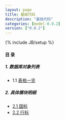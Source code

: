 ```yaml
---
layout: page
title: 基础代码 
description: "基础代码"
categories: [model-0.0.2]
version: ["0.0.2"]
---
```

{% include JB/setup %}

#### 目 录

##### 1. 数据库对象列表
  * 1.1 [表格一览](tables.html)

##### 2. 具体模块明细
* [2.1 国标](gb.html)
* [2.2 行标](hb.html)
